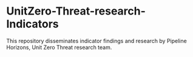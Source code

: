 # UnitZero-Threat-research-Indicators
This repository disseminates indicator findings and research by Pipeline Horizons, Unit Zero Threat research team.
